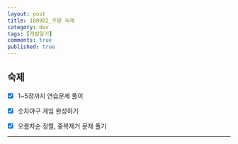 ```yaml
---
layout: post
title: 180902_주말 숙제
category: dev
tags: [개발일기]
comments: true
published: true
---
```


## 숙제

* [x] 1~5장까지 연습문제 풀이
* [x] 숫자야구 게임 완성하기
* [x] 오름차순 정렬, 중복제거 문제 풀기


---